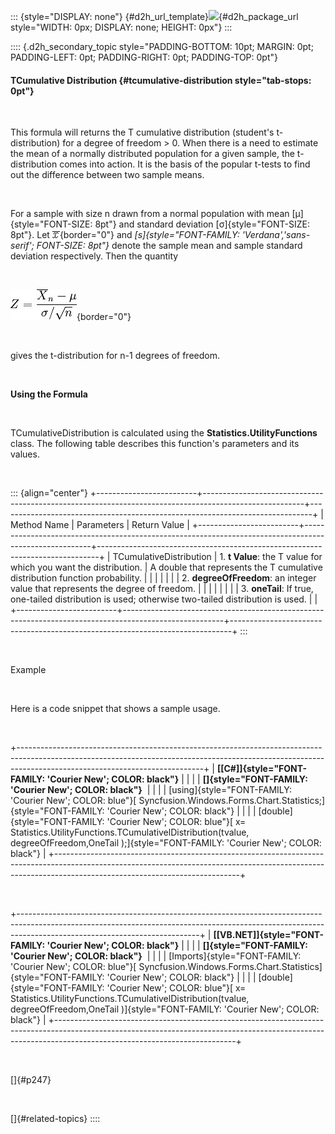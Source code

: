 ::: {style="DISPLAY: none"}
[](ms-xhelp:///?Id=d2h_url_template){#d2h_url_template}![](!package_url!){#d2h_package_url style="WIDTH: 0px; DISPLAY: none; HEIGHT: 0px"}
:::

:::: {.d2h_secondary_topic style="PADDING-BOTTOM: 10pt; MARGIN: 0pt; PADDING-LEFT: 0pt; PADDING-RIGHT: 0pt; PADDING-TOP: 0pt"}
#### TCumulative Distribution {#tcumulative-distribution style="tab-stops: 0pt"}

 

This formula will returns the T cumulative distribution (student\'s t-distribution) for a degree of freedom \> 0. When there is a need to estimate the mean of a normally distributed population for a given sample, the t-distribution comes into action. It is the basis of the popular t-tests to find out the difference between two sample means.

 

For a sample with size n drawn from a normal population with mean [μ]{style="FONT-SIZE: 8pt"} and standard deviation [σ]{style="FONT-SIZE: 8pt"}. Let ![](ImagesExt/image84_371.png){border="0"} and *[s]{style="FONT-FAMILY: 'Verdana','sans-serif'; FONT-SIZE: 8pt"}* denote the sample mean and sample standard deviation respectively. Then the quantity

 

![](ImagesExt/image84_372.jpg){border="0"}

 

gives the t-distribution for n-1 degrees of freedom.

 

**Using the Formula**

 

TCumulativeDistribution is calculated using the **Statistics.UtilityFunctions** class. The following table describes this function\'s parameters and its values.

 

::: {align="center"}
+-------------------------+-------------------------------------------------------------------------------------------------------+------------------------------------------------------------------------------+
| Method Name             | Parameters                                                                                            | Return Value                                                                 |
+-------------------------+-------------------------------------------------------------------------------------------------------+------------------------------------------------------------------------------+
| TCumulativeDistribution | 1\. **t Value**: the T value for which you want the distribution.                                     | A double that represents the T cumulative distribution function probability. |
|                         |                                                                                                       |                                                                              |
|                         | 2\. **degreeOfFreedom**: an integer value that represents the degree of freedom.                      |                                                                              |
|                         |                                                                                                       |                                                                              |
|                         | 3\. **oneTail**: If true, one-tailed distribution is used; otherwise two-tailed distribution is used. |                                                                              |
+-------------------------+-------------------------------------------------------------------------------------------------------+------------------------------------------------------------------------------+
:::

 

Example

 

Here is a code snippet that shows a sample usage.

 

+----------------------------------------------------------------------------------------------------------------------------------------------------------------------------------------------------------+
| **[\[C#\]]{style="FONT-FAMILY: 'Courier New'; COLOR: black"}**                                                                                                                                           |
|                                                                                                                                                                                                          |
| **[]{style="FONT-FAMILY: 'Courier New'; COLOR: black"}**                                                                                                                                                 |
|                                                                                                                                                                                                          |
| [using]{style="FONT-FAMILY: 'Courier New'; COLOR: blue"}[ Syncfusion.Windows.Forms.Chart.Statistics;]{style="FONT-FAMILY: 'Courier New'; COLOR: black"}                                                  |
|                                                                                                                                                                                                          |
| [double]{style="FONT-FAMILY: 'Courier New'; COLOR: blue"}[ x= Statistics.UtilityFunctions.TCumulativelDistribution(tvalue, degreeOfFreedom,OneTail );]{style="FONT-FAMILY: 'Courier New'; COLOR: black"} |
+----------------------------------------------------------------------------------------------------------------------------------------------------------------------------------------------------------+

 

+---------------------------------------------------------------------------------------------------------------------------------------------------------------------------------------------------------+
| **[\[VB.NET\]]{style="FONT-FAMILY: 'Courier New'; COLOR: black"}**                                                                                                                                      |
|                                                                                                                                                                                                         |
| **[]{style="FONT-FAMILY: 'Courier New'; COLOR: black"}**                                                                                                                                                |
|                                                                                                                                                                                                         |
| [Imports]{style="FONT-FAMILY: 'Courier New'; COLOR: blue"}[ Syncfusion.Windows.Forms.Chart.Statistics]{style="FONT-FAMILY: 'Courier New'; COLOR: black"}                                                |
|                                                                                                                                                                                                         |
| [double]{style="FONT-FAMILY: 'Courier New'; COLOR: blue"}[ x= Statistics.UtilityFunctions.TCumulativelDistribution(tvalue, degreeOfFreedom,OneTail )]{style="FONT-FAMILY: 'Courier New'; COLOR: black"} |
+---------------------------------------------------------------------------------------------------------------------------------------------------------------------------------------------------------+

 

[]{#p247} 

 

[]{#related-topics}
::::
